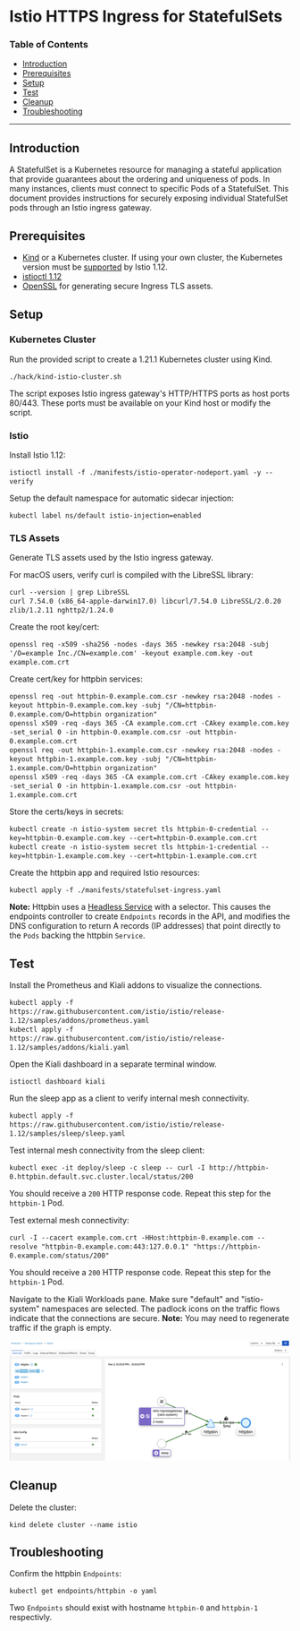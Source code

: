 # Istio HTTPS Ingress for StatefulSets

### Table of Contents

- [Introduction](#introduction)
- [Prerequisites](#prerequisites)
- [Setup](#setup)
- [Test](#test)
- [Cleanup](#cleanup)
- [Troubleshooting](#troubleshooting)

---

## Introduction

A StatefulSet is a Kubernetes resource for managing a stateful application that provide guarantees about the ordering
and uniqueness of pods. In many instances, clients must connect to specific Pods of a StatefulSet. This document
provides instructions for securely exposing individual StatefulSet pods through an Istio ingress gateway.

## Prerequisites

- [Kind][1] or a Kubernetes cluster. If using your own cluster, the Kubernetes version must be [supported][2] by
Istio 1.12.
- [istioctl 1.12][3]
- [OpenSSL][4] for generating secure Ingress TLS assets.
## Setup

### Kubernetes Cluster

Run the provided script to create a 1.21.1 Kubernetes cluster using Kind.
```
./hack/kind-istio-cluster.sh
```
The script exposes Istio ingress gateway's HTTP/HTTPS ports as host ports 80/443. These ports must be available on your
Kind host or modify the script.

### Istio
Install Istio 1.12:
```
istioctl install -f ./manifests/istio-operator-nodeport.yaml -y --verify
```

Setup the default namespace for automatic sidecar injection:
```
kubectl label ns/default istio-injection=enabled
```

### TLS Assets

Generate TLS assets used by the Istio ingress gateway.

For macOS users, verify curl is compiled with the LibreSSL library:
```
curl --version | grep LibreSSL
curl 7.54.0 (x86_64-apple-darwin17.0) libcurl/7.54.0 LibreSSL/2.0.20 zlib/1.2.11 nghttp2/1.24.0
```

Create the root key/cert:
```
openssl req -x509 -sha256 -nodes -days 365 -newkey rsa:2048 -subj '/O=example Inc./CN=example.com' -keyout example.com.key -out example.com.crt
```

Create cert/key for httpbin services:
```
openssl req -out httpbin-0.example.com.csr -newkey rsa:2048 -nodes -keyout httpbin-0.example.com.key -subj "/CN=httpbin-0.example.com/O=httpbin organization"
openssl x509 -req -days 365 -CA example.com.crt -CAkey example.com.key -set_serial 0 -in httpbin-0.example.com.csr -out httpbin-0.example.com.crt
openssl req -out httpbin-1.example.com.csr -newkey rsa:2048 -nodes -keyout httpbin-1.example.com.key -subj "/CN=httpbin-1.example.com/O=httpbin organization"
openssl x509 -req -days 365 -CA example.com.crt -CAkey example.com.key -set_serial 0 -in httpbin-1.example.com.csr -out httpbin-1.example.com.crt
```

Store the certs/keys in secrets:
```
kubectl create -n istio-system secret tls httpbin-0-credential --key=httpbin-0.example.com.key --cert=httpbin-0.example.com.crt
kubectl create -n istio-system secret tls httpbin-1-credential --key=httpbin-1.example.com.key --cert=httpbin-1.example.com.crt
```

Create the httpbin app and required Istio resources:
```
kubectl apply -f ./manifests/statefulset-ingress.yaml
```
__Note:__ Httpbin uses a [Headless Service][5] with a selector. This causes the endpoints controller to create
`Endpoints` records in the API, and modifies the DNS configuration to return A records (IP addresses) that point
directly to the `Pods` backing the httpbin `Service`.

## Test

Install the Prometheus and Kiali addons to visualize the connections.
```
kubectl apply -f https://raw.githubusercontent.com/istio/istio/release-1.12/samples/addons/prometheus.yaml
kubectl apply -f https://raw.githubusercontent.com/istio/istio/release-1.12/samples/addons/kiali.yaml
```

Open the Kiali dashboard in a separate terminal window.
```
istioctl dashboard kiali
```

Run the sleep app as a client to verify internal mesh connectivity.
```
kubectl apply -f https://raw.githubusercontent.com/istio/istio/release-1.12/samples/sleep/sleep.yaml
```

Test internal mesh connectivity from the sleep client:
```
kubectl exec -it deploy/sleep -c sleep -- curl -I http://httpbin-0.httpbin.default.svc.cluster.local/status/200
```
You should receive a `200` HTTP response code. Repeat this step for the `httpbin-1` Pod.

Test external mesh connectivity:
```
curl -I --cacert example.com.crt -HHost:httpbin-0.example.com --resolve "httpbin-0.example.com:443:127.0.0.1" "https://httpbin-0.example.com/status/200"
```
You should receive a `200` HTTP response code. Repeat this step for the `httpbin-1` Pod.

Navigate to the Kiali Workloads pane. Make sure "default" and "istio-system" namespaces are selected.
The padlock icons on the traffic flows indicate that the connections are secure.
__Note:__ You may need to regenerate traffic if the graph is empty.

![Screenshot](./docs/images/kiali.png)

## Cleanup

Delete the cluster:
```
kind delete cluster --name istio
```

## Troubleshooting

Confirm the httpbin `Endpoints`:
```
kubectl get endpoints/httpbin -o yaml
```
Two `Endpoints` should exist with hostname `httpbin-0` and `httpbin-1` respectivly.

[1]: https://kind.sigs.k8s.io/
[2]: https://istio.io/latest/docs/releases/supported-releases/#support-status-of-istio-releases
[3]: https://istio.io/latest/docs/setup/getting-started/#download
[4]: https://www.openssl.org/
[5]: https://gist.githubusercontent.com/danehans/8592d18ab03b08b2973dfa81acf9a0cd/raw/49058fa9ac29efc2c1273fed4a4140264a84e72b/kind-istio-cluster.sh
[6]: https://gist.githubusercontent.com/danehans/8592d18ab03b08b2973dfa81acf9a0cd/raw/ed9b1a00627817b27483e5951bd34e8261edc2a6/istio_operator.yaml
[7]: https://kubernetes.io/docs/concepts/services-networking/service/#headless-services
